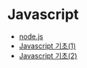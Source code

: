 Javascript
===
- [node.js](https://github.com/mrlee323/TIL/blob/main/js/node_js.md)
- [Javascript 기초(1)](https://github.com/mrlee323/TIL/blob/main/js/js_basic.md)
- [Javascript 기초(2)](https://github.com/mrlee323/TIL/blob/main/js/js_basic2.md)
